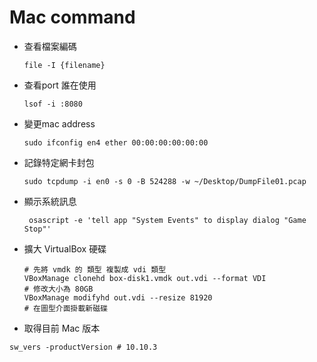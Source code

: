 # Mac command


- 	查看檔案編碼

	```
	file -I {filename} 
	```
-  查看port 誰在使用

	```
	lsof -i :8080
	```
-   變更mac address

	```
	sudo ifconfig en4 ether 00:00:00:00:00:00
	```
	
-  記錄特定網卡封包

	```
	sudo tcpdump -i en0 -s 0 -B 524288 -w ~/Desktop/DumpFile01.pcap
	```
	
- 顯示系統訊息

 	```
 	 osascript -e 'tell app "System Events" to display dialog "Game Stop"'
	```
	
- 擴大 VirtualBox 硬碟

	```
	# 先將 vmdk 的 類型 複製成 vdi 類型
	VBoxManage clonehd box-disk1.vmdk out.vdi --format VDI
	# 修改大小為 80GB
	VBoxManage modifyhd out.vdi --resize 81920
	# 在圖型介面掛載新磁碟
	```
 
- 取得目前 Mac 版本

 ```
 sw_vers -productVersion # 10.10.3
 ```